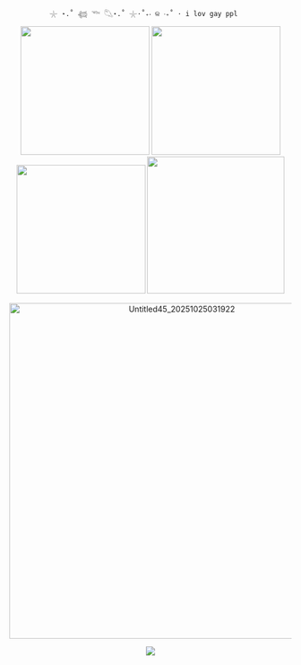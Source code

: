               𓇼 ⋆.˚ 𓆉 𓆝 𓆡⋆.˚ 𓇼⋅˚₊‧ ଳ ‧₊˚ ⋅ i lov gay ppl
<p align="center">
<img src="https://media.giphy.com/media/TleRuyuLGvYpD6N7W5/giphy.gif?cid=790b7611vn1dh5mc5b4upx013fx93ttca3w3rqvenack67z7&ep=v1_gifs_search&rid=giphy.gif&ct=g" width="230"/> <img src="https://media2.giphy.com/media/v1.Y2lkPTc5MGI3NjExZDkwMHpjc3lkdDl6dm54MjhlOW1odGJ6amR5eXo0ZGJ6bnM3MWo0aiZlcD12MV9pbnRlcm5hbF9naWZfYnlfaWQmY3Q9Zw/QAvd4MXxoRXtpwZpeZ/giphy.gif" width="230"/><img  src="https://media1.tenor.com/m/N3ZRCb8PKhgAAAAC/lgbtq-lgbt.gif" width="230"/>  <img src="https://media1.tenor.com/m/j1KNT_W_zxMAAAAC/agender-pride.gif" width="245"/>
  </a>
</p>
<p align="center"><img height="600" alt="Untitled45_20251025031922" src="https://github.com/user-attachments/assets/d798e9af-3f20-47db-bff9-33840bbaddac" />

<p align="center">
  <a href="https://spotify-github-profile.kittinanx.com/api/view?uid=31fd6gobatnc4cnvhwtcefs7avsu&redirect=true">
    <img src="https://spotify-github-profile.kittinanx.com/api/view?uid=31fd6gobatnc4cnvhwtcefs7avsu&cover_image=true&theme=natemoo-re&show_offline=false&background_color=99a39a&interchange=true&profanity=false&bar_color=72aca5&bar_color_cover=false"> 
  </a>
</p> 

